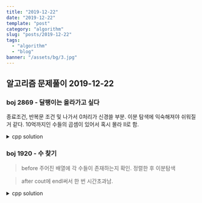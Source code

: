 ```yaml
---
title: "2019-12-22"
date: "2019-12-22"
template: "post"
category: "algorithm"
slug: "posts/2019-12-22"
tags: 
  - "algorithm"
  - "blog"
banner: "/assets/bg/3.jpg"
---
```


## 알고리즘 문제풀이 2019-12-22

### boj 2869 - 달팽이는 올라가고 싶다

종료조건, 반복문 조건 및 나가서 0처리가 신경쓸 부분. 이분 탐색에 익숙해져야 쉬워질 거 같다.
10억까지인 수들의 곱셈이 있어서 혹시 몰라 ll로 함.

<details><summary markdown="span">cpp solution</summary>

```cpp

// https://www.acmicpc.net/problem/2869
// 달팽이는 올라가고 싶다
// 

void solve(){
    ll A,B,V;
    cin>>A>>B>>V;
    ll diff=A-B;
    
    ll left=0;
    ll right=1000000001;
    ll mid=right/2;

    while(left<right){
        if(mid*diff+B<V){
            left=mid+1;
        } else {
            right=mid;
        }
        mid=(left+right)/2;
        // cout<< left << ' ' << right << ' ' << mid << endl;

    }
    if(mid==0) mid++;
    if(mid*diff+B<V){
        mid++;
    }

    cout<<mid;
    
}

```


</details>



### boj 1920 - 수 찾기

> before
주어진 배열에 각 수들이 존재하는지 확인. 정렬한 후 이분탐색


> after
cout에 endl써서 한 번 시간초과남.

<details><summary markdown="span">cpp solution</summary>

```cpp


// https://www.acmicpc.net/problem/1920

void solve(){
    int N;cin>>N;
    int t;
    vi arr;
    rep(N, t){
        int tmp;
        cin>>tmp;
        arr.push_back(tmp);
    }

    std::sort(all(arr));
    // rep(N,t){
    //     cout<<arr[t] << ' ';
    // }
    // cout <<endl;

    int M;cin>>M;
    rep(M, t){
        int T;cin>>T;
        int left=0,right=N-1;
        int mid=(left+right)/2;
        while(left<right){
            if(arr[mid]>=T){
                right=mid;
            } else {
                left=mid+1;
            }
            mid=(left+right)/2;
        }        
        int ans=0;
        if(arr[mid]==T) ans=1;
        cout<<ans<<'\n';
    }
    
}

```

</details>


